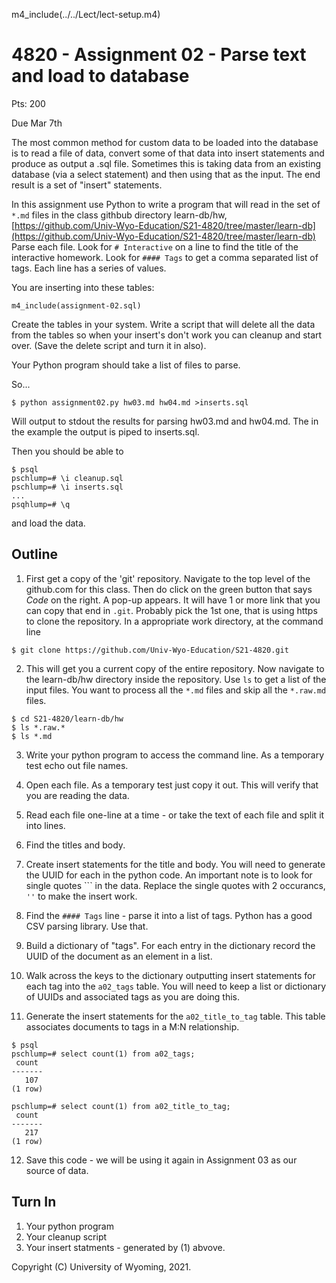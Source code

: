 

m4_include(../../Lect/lect-setup.m4)



4820 - Assignment 02 - Parse text and load to database
===========================================================================================================================


Pts: 200

Due Mar 7th




The most common method for custom data to be loaded into the database is to read
a file of data, convert some of that data into insert statements and produce
as output a .sql file.  Sometimes this is taking data from an existing database (via a select statement)
and then using that as the input.  The end result is a set of "insert" statements.

In this assignment use Python to write a program that will read in the set of `*.md` files in
the class githbub directory learn-db/hw, [https://github.com/Univ-Wyo-Education/S21-4820/tree/master/learn-db](https://github.com/Univ-Wyo-Education/S21-4820/tree/master/learn-db)
Parse each file.  Look for `# Interactive` on a line to find the title of the interactive homework.
Look for `#### Tags` to get a comma separated list of tags.
Each line has a series of values.

You are inserting into these tables:

```
m4_include(assignment-02.sql)
```

Create the tables in your system.  Write a script that will delete all the data from the tables so 
when your insert's don't work you can cleanup and start over.  (Save the delete script and turn it in also).

Your Python program should take a list of files to parse.

So...

```
$ python assignment02.py hw03.md hw04.md >inserts.sql
```

Will output to stdout the results for parsing hw03.md and hw04.md.  The in the example
the output is piped to inserts.sql.

Then you should be able to

```
$ psql
pschlump=# \i cleanup.sql
pschlump=# \i inserts.sql
...
psqhlump=# \q
```

and load the data.


Outline
-----------------------------------------------------------

1. First get a copy of the 'git' repository.   Navigate to the top level of the github.com for this class.
Then do click on the green button that says *Code* on the right.  A pop-up appears.  It will have 1 or more link that you can copy that
end in `.git`.   Probably pick the 1st one, that is using https to clone the repository.  In a appropriate work directory, at the command line

```
$ git clone https://github.com/Univ-Wyo-Education/S21-4820.git
```

2. This will get you a current copy of the entire repository.   Now navigate to the learn-db/hw directory inside the repository.
Use `ls` to get a list of the input files.  You want to process all the `*.md` files and skip all the `*.raw.md` files.

```
$ cd S21-4820/learn-db/hw
$ ls *.raw.*
$ ls *.md
```

3. Write your python program to access the command line.  As a temporary test echo out file names.

4. Open each file.  As a temporary test just copy it out.  This will verify that you are reading the data.

5. Read each file one-line at a time - or take the text of each file and split it into lines.

6. Find the titles and body.

7. Create insert statements for the title and body.  You will need to generate the UUID for each in the
python code.   An important note is to look for single quotes ``` in the data.  Replace the single quotes
with 2 occurancs, `''` to make the insert work.

8. Find the `#### Tags` line - parse it into a list of tags.  Python has a good CSV parsing library.  Use that.

9. Build a dictionary of "tags".  For each entry in the dictionary record the UUID of the document as an element in a list.

10. Walk across the keys to the dictionary outputting insert statements for each tag into the `a02_tags` table.   You will need
to keep a list or dictionary of UUIDs and associated tags as you are doing this.

11. Generate the insert statements for the `a02_title_to_tag` table.    This table associates documents to tags in a M:N relationship.

```
$ psql
pschlump=# select count(1) from a02_tags;
 count 
-------
   107
(1 row)

pschlump=# select count(1) from a02_title_to_tag;
 count 
-------
   217
(1 row)

```


12. Save this code - we will be using it again in Assignment 03 as our source of data.



Turn In
-------------------

1. Your python program
2. Your cleanup script
3. Your insert statments - generated by (1) abvove.




Copyright (C) University of Wyoming, 2021.

